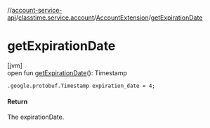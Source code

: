 //[account-service-api](../../../index.md)/[classtime.service.account](../index.md)/[AccountExtension](index.md)/[getExpirationDate](get-expiration-date.md)

# getExpirationDate

[jvm]\
open fun [getExpirationDate](get-expiration-date.md)(): Timestamp

`.google.protobuf.Timestamp expiration_date = 4;`

#### Return

The expirationDate.

